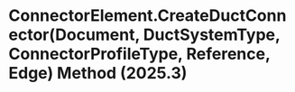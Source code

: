 # ConnectorElement.CreateDuctConnector(Document, DuctSystemType, ConnectorProfileType, Reference, Edge) Method (2025.3)

﻿